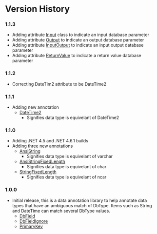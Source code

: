 Version History
===============

### 1.1.3

* Adding attribute [Input](https://github.com/rgarrison12345/ADO.Net.Client/blob/master/src/ADO.Net.Client.Annotations/Input.cs) class to indicate an input database parameter
* Adding attribute [Output](https://github.com/rgarrison12345/ADO.Net.Client/blob/master/src/ADO.Net.Client.Annotations/Output.cs) to indicate an output database parameter
* Adding attribute [InputOutput](https://github.com/rgarrison12345/ADO.Net.Client/blob/master/src/ADO.Net.Client.Annotations/InputOutput.cs) to indicate an input output database parameter
* Adding attribute [ReturnValue](https://github.com/rgarrison12345/ADO.Net.Client/blob/master/src/ADO.Net.Client.Annotations/ReturnValue.cs) to indicate a return value database parameter

### 1.1.2

* Correcting DateTim2 attribute to be DateTime2

### 1.1.1

* Adding new annotation
  * [DateTime2](https://github.com/rgarrison12345/ADO.Net.Client/blob/master/src/ADO.Net.Client.Annotations/DateTim2.cs)
    * Signifies data type is equivelant of DateTime2

### 1.1.0

* Adding .NET 4.5 and .NET 4.6.1 builds
* Adding three new annotations
  * [AnsiString](https://github.com/rgarrison12345/ADO.Net.Client/blob/master/src/ADO.Net.Client.Annotations/AnsiString.cs)
    * Signifies data type is equivelant of varchar
  * [AnsiStringFixedLength](https://github.com/rgarrison12345/ADO.Net.Client/blob/master/src/ADO.Net.Client.Annotations/ANSIStringFixedLength.cs)
    * Signifies data type is equivelant of char
  * [StringFixedLength](https://github.com/rgarrison12345/ADO.Net.Client/blob/master/src/ADO.Net.Client.Annotations/StringFixedLength.cs)
    * Signifies data type is equivelant of ncar
### 1.0.0

* Initial release, this is a data annotation library to help annotate data types that have an ambiguous match of DbType.  Items such as String and DateTime can match several DbType values.
  * [DbField](https://github.com/rgarrison12345/ADO.Net.Client/blob/master/src/ADO.Net.Client.Annotations/DbField.cs)
  * [DbFieldIgnore](https://github.com/rgarrison12345/ADO.Net.Client/blob/master/src/ADO.Net.Client.Annotations/DbFieldIgnore.cs)
  * [PrimaryKey](https://github.com/rgarrison12345/ADO.Net.Client/blob/master/src/ADO.Net.Client.Annotations/PrimaryKey.cs)